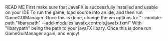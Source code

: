 READ ME
First make sure that JavaFX is successfully installed and usable on your IDE
To run the game, load source into an ide, and then run GameGUIManager. Once this is done, change the vm options to:
"--module-path "libarypath" --add-modules javafx.controls,javafx.fxml"
With "libarypath" being the path to your javaFX libary. Once this is done run GameGuiManager again, and enjoy!
